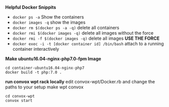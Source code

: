 **Helpful Docker Snippits**

* `docker ps -a` Show the containers
* `docker images -q` show the images
* `docker rm $(docker ps -a -q)` delete all containers
* `docker rmi $(docker images -q)` delete all images without the force
* `docker rmi -f $(docker images -q)` delete all images **USE THE FORCE**
* `docker exec -i -t [docker container id] /bin/bash` attach to a running container interactively

**Make ubuntu16.04-nginx-php7.0-fpm Image**

```
cd container-ubuntu16.04-nginx-php7
docker build -t php:7.0 .
```

**run convox wpt rack locally**
edit convox-wpt/Docker.rb and change the paths to your setup
make wpt convox 
```
cd convox-wpt
convox start
```


